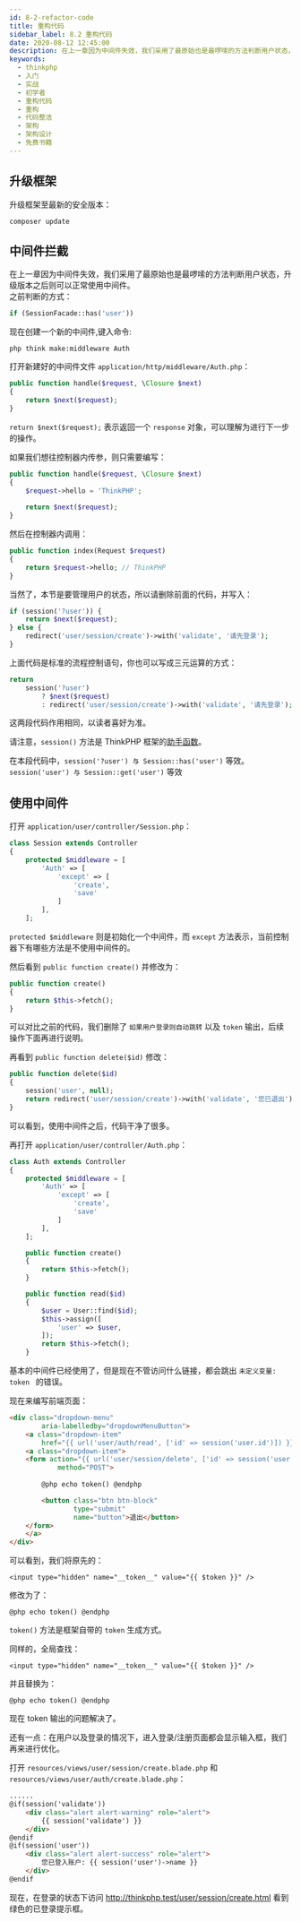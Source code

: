 ```yaml
---
id: 8-2-refactor-code
title: 重构代码
sidebar_label: 8.2 重构代码
date: 2020-08-12 12:45:00
description: 在上一章因为中间件失效，我们采用了最原始也是最啰嗦的方法判断用户状态，升级版本之后则可以正常使用中间件。
keywords:
  - thinkphp
  - 入门
  - 实战
  - 初学者
  - 重构代码
  - 重构
  - 代码整洁
  - 架构
  - 架构设计
  - 免费书籍
---
```


## 升级框架

升级框架至最新的安全版本：

```shell title="shell"
composer update
```

## 中间件拦截

在上一章因为中间件失效，我们采用了最原始也是最啰嗦的方法判断用户状态，升级版本之后则可以正常使用中间件。  
之前判断的方式：

~~~php title="php"
if (SessionFacade::has('user'))
~~~

现在创建一个新的中间件,键入命令:

~~~shell title="shell"
php think make:middleware Auth
~~~

打开新建好的中间件文件 `application/http/middleware/Auth.php`：

~~~php title="application/http/middleware/Auth.php"
public function handle($request, \Closure $next)
{
    return $next($request);
}
~~~

`return $next($request);` 表示返回一个 `response` 对象，可以理解为进行下一步的操作。  

如果我们想往控制器内传参，则只需要编写：

~~~php title="application/http/middleware/Auth.php"
public function handle($request, \Closure $next)
{
    $request->hello = 'ThinkPHP';
    
    return $next($request);
}
~~~

然后在控制器内调用：

~~~php title="php"
public function index(Request $request)
{
	return $request->hello; // ThinkPHP
}
~~~

当然了，本节是要管理用户的状态，所以请删除前面的代码，并写入：

~~~php title="application/http/middleware/Auth.php"
if (session('?user')) {
    return $next($request);
} else {
    redirect('user/session/create')->with('validate', '请先登录');
}
~~~

上面代码是标准的流程控制语句，你也可以写成三元运算的方式：

~~~php title="application/http/middleware/Auth.php"
return
    session('?user')
        ? $next($request)
        : redirect('user/session/create')->with('validate', '请先登录');
~~~

这两段代码作用相同，以读者喜好为准。  

请注意，`session()` 方法是 ThinkPHP 框架的[助手函数](https://www.kancloud.cn/manual/thinkphp5_1/354117)。

在本段代码中，`session('?user') 与 Session::has('user')` 等效。  
`session('user') 与 Session::get('user')` 等效  

## 使用中间件

打开 `application/user/controller/Session.php`：

~~~php title="application/user/controller/Session.php"
class Session extends Controller
{
	protected $middleware = [
		'Auth' => [
			'except' => [
                'create',
				'save'
			]
		],
    ];
~~~

`protected $middleware` 则是初始化一个中间件，而 `except` 方法表示，当前控制器下有哪些方法是不使用中间件的。

然后看到 `public function create()` 并修改为：

~~~php title="application/user/controller/Session.php"
public function create()
{
    return $this->fetch();
}
~~~

可以对比之前的代码，我们删除了 `如果用户登录则自动跳转` 以及 `token` 输出，后续操作下面再进行说明。  

再看到 `public function delete($id)` 修改：

~~~php title="application/user/controller/Session.php"
public function delete($id)
{
    session('user', null);
    return redirect('user/session/create')->with('validate', '您已退出');
}
~~~

可以看到，使用中间件之后，代码干净了很多。  

再打开 `application/user/controller/Auth.php`：

~~~php title="application/user/controller/Auth.php"
class Auth extends Controller
{
	protected $middleware = [
		'Auth' => [
			'except' => [
				'create',
				'save'
			]
		],
    ];

	public function create()
	{
		return $this->fetch();
    }

	public function read($id)
	{
		$user = User::find($id);
		$this->assign([
			'user' => $user,
		]);
		return $this->fetch();
    }

~~~


基本的中间件已经使用了，但是现在不管访问什么链接，都会跳出 `未定义变量: token ` 的错误。  

现在来编写前端页面：

~~~html title="resources/views/_layout/header.blade.php"
<div class="dropdown-menu"
        aria-labelledby="dropdownMenuButton">
    <a class="dropdown-item"
        href="{{ url('user/auth/read', ['id' => session('user.id')]) }}">个人主页</a>
    <a class="dropdown-item">
    <form action="{{ url('user/session/delete', ['id' => session('user.id')]) }}"
            method="POST">
        
        @php echo token() @endphp

        <button class="btn btn-block"
                type="submit"
                name="button">退出</button>
    </form>
    </a>
</div>
~~~

可以看到，我们将原先的：  

`<input type="hidden" name="__token__" value="{{ $token }}" />` 

修改为了：  

`@php echo token() @endphp`  

`token()` 方法是框架自带的 `token` 生成方式。

同样的，全局查找：

`<input type="hidden" name="__token__" value="{{ $token }}" />`

并且替换为：  

`@php echo token() @endphp`   

现在 token 输出的问题解决了。

还有一点：在用户以及登录的情况下，进入登录/注册页面都会显示输入框，我们再来进行优化。 
  
打开 `resources/views/user/session/create.blade.php` 和 `resources/views/user/auth/create.blade.php`：  

~~~html title="session/create.blade.php | auth/create.blade.php"
......
@if(session('validate'))
    <div class="alert alert-warning" role="alert">
        {{ session('validate') }}
    </div>
@endif
@if(session('user'))
    <div class="alert alert-success" role="alert">
        您已登入账户: {{ session('user')->name }}
    </div>
@endif
~~~

现在，在登录的状态下访问 http://thinkphp.test/user/session/create.html 看到绿色的已登录提示框。 
